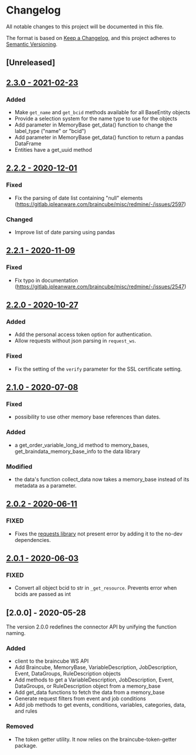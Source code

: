 # Changelog
All notable changes to this project will be documented in this file.

The format is based on [Keep a Changelog](https://keepachangelog.com/en/1.0.0/),
and this project adheres to [Semantic Versioning](https://semver.org/spec/v2.0.0.html).

## [Unreleased]
## [2.3.0 - 2021-02-23](https://gitlab.ipleanware.com/braincube/core/python/py_client/compare/2.2.2...2.3.0)

### Added
- Make `get_name` and `get_bcid` methods available for all BaseEntity objects
- Provide a selection system for the name type to use for the objects
- Add parameter in MemoryBase get_data() function to change the label_type ("name" or "bcid")
- Add parameter in MemoryBase get_data() function to return a pandas DataFrame
- Entities have a get_uuid method

## [2.2.2 - 2020-12-01](https://gitlab.ipleanware.com/braincube/core/python/py_client/compare/2.2.1...2.2.2)

### Fixed
 - Fix the parsing of date list containing "null" elements (https://gitlab.ipleanware.com/braincube/misc/redmine/-/issues/2597)

### Changed
 - Improve list of date parsing using pandas

## [2.2.1 - 2020-11-09](https://gitlab.ipleanware.com/braincube/core/python/py_client/compare/2.2.0...2.2.1)

### Fixed
 - Fix typo in documentation (https://gitlab.ipleanware.com/braincube/misc/redmine/-/issues/2547)

## [2.2.0 - 2020-10-27](https://gitlab.ipleanware.com/braincube/core/python/py_client/compare/2.1.0...2.2.0)

### Added
 - Add the personal access token option for authentication.
 - Allow requests without json parsing in `request_ws`.
### Fixed
 - Fix the setting of the `verify` parameter for the SSL certificate setting.

## [2.1.0 - 2020-07-08](https://gitlab.ipleanware.com/braincube/core/python/py_client/compare/2.0.2...2.1.0)

### Fixed
 - possibility to use other memory base references than dates.

### Added
 - a get_order_variable_long_id method to memory_bases, get_braindata_memory_base_info to the data library

### Modified
 - the data's function collect_data now takes a memory_base instead of its metadata as a parameter.

## [2.0.2 - 2020-06-11](https://gitlab.ipleanware.com/braincube/core/python/py_client/compare/2.0.1...2.0.2)

### FIXED
 - Fixes the [requests library](https://gitlab.ipleanware.com/braincube/misc/redmine/issues/1791) not present error by adding it to the no-dev dependencies.

## [2.0.1 - 2020-06-03](https://gitlab.ipleanware.com/braincube/core/python/py_client/compare/2.0.0...2.0.1)

### FIXED
 - Convert all object bcid to str in `_get_resource`. Prevents error when bcids are passed as int

## [2.0.0] - 2020-05-28
The version 2.0.0 redefines the connector API by unifying the function naming.

### Added
- client to the braincube WS API
- Add Braincube, MemoryBase, VariableDescription, JobDescription, Event, DataGroups, RuleDescription objects
- Add methods to get a VariableDescription, JobDescription, Event, DataGroups, or RuleDescription object from a memory_base
- Add get_data functions to fetch the data from a memory_base
- Generate request filters from event and job conditions
- Add job methods to get events, conditions, variables, categories, data, and rules

### Removed
 - The token getter utility. It now relies on the braincube-token-getter package.
